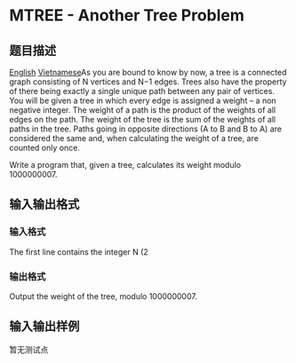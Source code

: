 # MTREE - Another Tree Problem 

## 题目描述

[English](/problems/MTREE/en/) [Vietnamese](/problems/MTREE/vn/)As you are bound to know by now, a tree is a connected graph consisting of N vertices and N−1 edges. Trees also have the property of there being exactly a single unique path between any pair of vertices. You will be given a tree in which every edge is assigned a weight – a non negative integer. The weight of a path is the product of the weights of all edges on the path. The weight of the tree is the sum of the weights of all paths in the tree. Paths going in opposite directions (A to B and B to A) are considered the same and, when calculating the weight of a tree, are counted only once.

Write a program that, given a tree, calculates its weight modulo 1000000007.

## 输入输出格式

### 输入格式

The first line contains the integer N (2

### 输出格式

Output the weight of the tree, modulo 1000000007.

## 输入输出样例

暂无测试点

